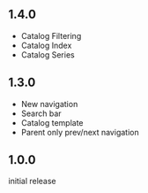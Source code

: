 ## 1.4.0

- Catalog Filtering
- Catalog Index
- Catalog Series

## 1.3.0

- New navigation
- Search bar
- Catalog template
- Parent only prev/next navigation

## 1.0.0

initial release
